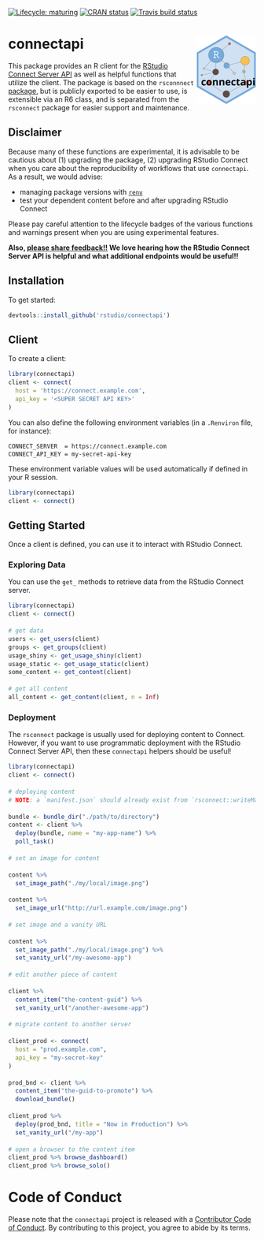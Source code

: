 
<!-- README.md is generated from README.Rmd. Please edit that file -->

<!-- badges: start -->

[![Lifecycle:
maturing](https://img.shields.io/badge/lifecycle-maturing-blue.svg)](https://www.tidyverse.org/lifecycle/#maturing)
[![CRAN
status](https://www.r-pkg.org/badges/version/connectapi)](https://cran.r-project.org/package=connectapi)
[![Travis build
status](https://travis-ci.org/rstudio/connectapi.svg?branch=master)](https://travis-ci.org/rstudio/connectapi)
<!-- badges: end -->

# connectapi <img src='man/figures/logo.svg' align="right" height="139" />

This package provides an R client for the [RStudio Connect Server
API](https://docs.rstudio.com/connect/api/) as well as helpful functions
that utilize the client. The package is based on the `rsconnnect`
[package](https://rstudio.github.io/rsconnect/), but is publicly
exported to be easier to use, is extensible via an R6 class, and is
separated from the `rsconnect` package for easier support and
maintenance.

## Disclaimer

Because many of these functions are experimental, it is advisable to be
cautious about (1) upgrading the package, (2) upgrading RStudio Connect
when you care about the reproducibility of workflows that use
`connectapi`. As a result, we would advise:

  - managing package versions with
    [`renv`](https://rstudio.github.io/renv/)
  - test your dependent content before and after upgrading RStudio
    Connect

Please pay careful attention to the lifecycle badges of the various
functions and warnings present when you are using experimental features.

**Also, [please share
feedback\!\!](https://community.rstudio.com/c/r-admin/rstudio-connect/27)
We love hearing how the RStudio Connect Server API is helpful and what
additional endpoints would be useful\!\!**

## Installation

To get started:

``` r
devtools::install_github('rstudio/connectapi')
```

## Client

To create a client:

``` r
library(connectapi)
client <- connect(
  host = 'https://connect.example.com',
  api_key = '<SUPER SECRET API KEY>'
)
```

You can also define the following environment variables (in a
`.Renviron` file, for instance):

    CONNECT_SERVER  = https://connect.example.com
    CONNECT_API_KEY = my-secret-api-key

These environment variable values will be used automatically if defined
in your R session.

``` r
library(connectapi)
client <- connect()
```

## Getting Started

Once a client is defined, you can use it to interact with RStudio
Connect.

### Exploring Data

You can use the `get_` methods to retrieve data from the RStudio Connect
server.

``` r
library(connectapi)
client <- connect()

# get data
users <- get_users(client)
groups <- get_groups(client)
usage_shiny <- get_usage_shiny(client)
usage_static <- get_usage_static(client)
some_content <- get_content(client)

# get all content
all_content <- get_content(client, n = Inf)
```

### Deployment

The `rsconnect` package is usually used for deploying content to
Connect. However, if you want to use programmatic deployment with the
RStudio Connect Server API, then these `connectapi` helpers should be
useful\!

``` r
library(connectapi)
client <- connect()

# deploying content
# NOTE: a `manifest.json` should already exist from `rsconnect::writeManifest()`

bundle <- bundle_dir("./path/to/directory")
content <- client %>% 
  deploy(bundle, name = "my-app-name") %>% 
  poll_task()

# set an image for content

content %>% 
  set_image_path("./my/local/image.png")

content %>% 
  set_image_url("http://url.example.com/image.png")

# set image and a vanity URL

content %>%
  set_image_path("./my/local/image.png") %>%
  set_vanity_url("/my-awesome-app")
  
# edit another piece of content

client %>%
  content_item("the-content-guid") %>%
  set_vanity_url("/another-awesome-app")
  
# migrate content to another server

client_prod <- connect(
  host = "prod.example.com",
  api_key = "my-secret-key"
)

prod_bnd <- client %>%
  content_item("the-guid-to-promote") %>%
  download_bundle()

client_prod %>%
  deploy(prod_bnd, title = "Now in Production") %>%
  set_vanity_url("/my-app")

# open a browser to the content item
client_prod %>% browse_dashboard()
client_prod %>% browse_solo()
```

# Code of Conduct

Please note that the `connectapi` project is released with a
[Contributor Code of Conduct](.github/CODE_OF_CONDUCT.md). By
contributing to this project, you agree to abide by its terms.
